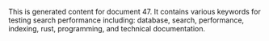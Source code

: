 This is generated content for document 47. It contains various keywords for testing search performance including: database, search, performance, indexing, rust, programming, and technical documentation.